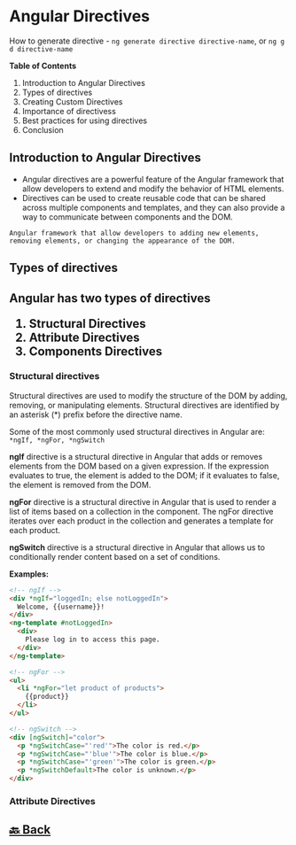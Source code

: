 <h1>Angular Directives</h1>

How to generate directive - `ng generate directive directive-name`, or `ng g d directive-name`

**Table of Contents**

1. Introduction to Angular Directives
2. Types of directives
3. Creating Custom Directives
4. Importance of directivess
5. Best practices for using directives
6. Conclusion

<h2>Introduction to Angular Directives</h2>

- Angular directives are a powerful feature of the Angular framework that allow developers to extend and modify the behavior of HTML elements.
- Directives can be used to create reusable code that can be shared across multiple components and templates, and they can also provide a way to communicate between components and the DOM.

`Angular framework that allow developers to adding new elements, removing elements, or changing the appearance of the DOM.`

<h2>Types of directives<h2>

Angular has two types of directives

1. Structural Directives
2. Attribute Directives
3. Components Directives

<h3>Structural directives</h3>

Structural directives are used to modify the structure of the DOM by adding, removing, or manipulating elements. Structural directives are identified by an asterisk (*) prefix before the directive name.

Some of the most commonly used structural directives in Angular are: `*ngIf, *ngFor, *ngSwitch`

**ngIf** directive is a structural directive in Angular that adds or removes elements from the DOM based on a given expression. If the expression evaluates to true, the element is added to the DOM; if it evaluates to false, the element is removed from the DOM.

**ngFor** directive is a structural directive in Angular that is used to render a list of items based on a collection in the component. The ngFor directive iterates over each product in the collection and generates a template for each product.

**ngSwitch** directive is a structural directive in Angular that allows us to conditionally render content based on a set of conditions.

**Examples:**

```html
<!-- ngIf -->
<div *ngIf="loggedIn; else notLoggedIn">
  Welcome, {{username}}!
</div>
<ng-template #notLoggedIn>
  <div>
    Please log in to access this page.
  </div>
</ng-template>

<!-- ngFor -->
<ul>
  <li *ngFor="let product of products">
    {{product}}
  </li>
</ul>

<!-- ngSwitch -->
<div [ngSwitch]="color">
  <p *ngSwitchCase="'red'">The color is red.</p>
  <p *ngSwitchCase="'blue'">The color is blue.</p>
  <p *ngSwitchCase="'green'">The color is green.</p>
  <p *ngSwitchDefault>The color is unknown.</p>
</div>
```

<h3>Attribute Directives</h3>



<h2><a href="https://github.com/sanjay9616/Angular/blob/master/README.md"> 🔙 Back</a></h2>

